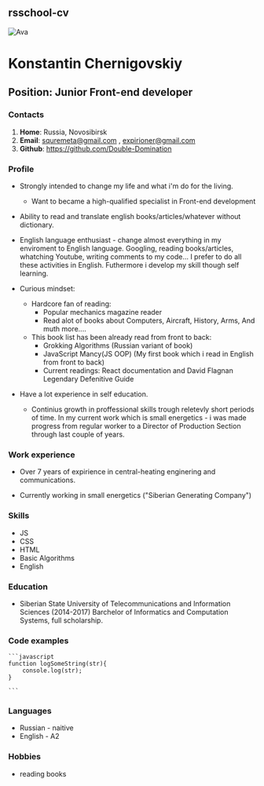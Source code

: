 ## rsschool-cv

![Ava](http://somekind.ua/ava.jpg)

# **Konstantin Chernigovskiy**

## Position: Junior Front-end developer

### Contacts

1. **Home**: Russia, Novosibirsk
1. **Email**: squremeta@gmail.com , expirioner@gmail.com
1. **Github**: https://github.com/Double-Domination

### Profile

-   Strongly intended to change my life and what i'm do for the living.

    -   Want to became a high-qualified specialist in Front-end development

-   Ability to read and translate english books/articles/whatever without dictionary.

-   English language enthusiast - change almost everything in my enviroment to English language. Googling, reading books/articles, whatching Youtube, writing comments to my code... I prefer to do all these activities in English. Futhermore i develop my skill though self learning.

-   Curious mindset:

    -   Hardcore fan of reading:
        -   Popular mechanics magazine reader
        -   Read alot of books about Computers, Aircraft, History, Arms, And muth more....
    -   This book list has been already read from front to back:
        -   Grokking Algorithms (Russian variant of book)
        -   JavaScript Mancy(JS OOP) (My first book which i read in English from front to back)
        -   Current readings: React documentation and David Flagnan Legendary Defenitive Guide

-   Have a lot experience in self education.
    -   Continius growth in proffessional skills trough reletevly short periods of time. In my current work which is small energetics - i was made progress from regular worker to a Director of Production Section through last couple of years.

### Work experience

-   Over 7 years of expirience in central-heating enginering and communications.

-   Currently working in small energetics ("Siberian Generating Company")

### Skills

-   JS
-   CSS
-   HTML
-   Basic Algorithms
-   English

### Education

-   Siberian State University of Telecommunications and Information Sciences (2014-2017) Barchelor of Informatics and Computation Systems, full scholarship.

### Code examples

    ```javascript
    function logSomeString(str){
        console.log(str);
    }

    ```

### Languages

-   Russian - naitive
-   English - A2

### Hobbies

-   reading books
